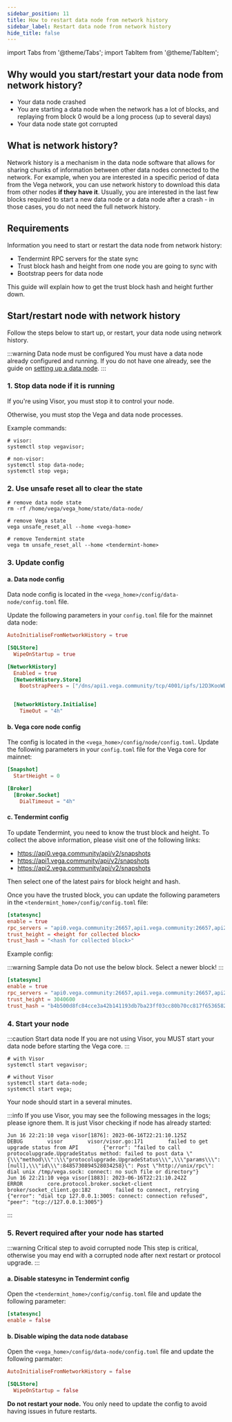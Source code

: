 ```yaml
---
sidebar_position: 11
title: How to restart data node from network history
sidebar_label: Restart data node from network history
hide_title: false
---
```

import Tabs from '@theme/Tabs';
import TabItem from '@theme/TabItem';

## Why would you start/restart your data node from network history?

- Your data node crashed
- You are starting a data node when the network has a lot of blocks, and replaying from block 0 would be a long process (up to several days) 
- Your data node state got corrupted

## What is network history?

Network history is a mechanism in the data node software that allows for sharing chunks of information between other data nodes connected to the network. For example, when you are interested in a specific period of data from the Vega network, you can use network history to download this data from other nodes **if they have it**. Usually, you are interested in the last few blocks required to start a new data node or a data node after a crash - in those cases, you do not need the full network history.

## Requirements

Information you need to start or restart the data node from network history:
- Tendermint RPC servers for the state sync
- Trust block hash and height from one node you are going to sync with
- Bootstrap peers for data node

This guide will explain how to get the trust block hash and height further down.

## Start/restart node with network history
Follow the steps below to start up, or restart, your data node using network history.

:::warning Data node must be configured
You must have a data node already configured and running. If you do not have one already, see the guide on [setting up a data node](../get-started/setup-datanode.md).
:::

### 1. Stop data node if it is running

If you're using Visor, you must stop it to control your node. 

Otherwise, you must stop the Vega and data node processes.

Example commands:

```shell
# visor:
systemctl stop vegavisor;

# non-visor:
systemctl stop data-node;
systemctl stop vega;
```

### 2. Use unsafe reset all to clear the state

```shell
# remove data node state
rm -rf /home/vega/vega_home/state/data-node/

# remove Vega state
vega unsafe_reset_all --home <vega-home>

# remove Tendermint state
vega tm unsafe_reset_all --home <tendermint-home>
```

### 3. Update config

#### a. Data node config

Data node config is located in the `<vega_home>/config/data-node/config.toml` file. 

Update the following parameters in your `config.toml` file for the mainnet data node:

```toml
AutoInitialiseFromNetworkHistory = true

[SQLStore]
  WipeOnStartup = true

[NetworkHistory]
  Enabled = true
  [NetworkHistory.Store]
    BootstrapPeers = ["/dns/api1.vega.community/tcp/4001/ipfs/12D3KooWDZrusS1p2XyJDbCaWkVDCk2wJaKi6tNb4bjgSHo9yi5Q","/dns/api2.vega.community/tcp/4001/ipfs/12D3KooWEH9pQd6P7RgNEpwbRyavWcwrAdiy9etivXqQZzd7Jkrh","/dns/api0.vega.community/tcp/4001/ipfs/12D3KooWAHkKJfX7rt1pAuGebP9g2BGTT5w7peFGyWd2QbpyZwaw"]


  [NetworkHistory.Initialise]
    TimeOut = "4h"
```


#### b. Vega core node config

The config is located in the `<vega_home>/config/node/config.toml`. Update the following parameters in your `config.toml` file for the Vega core for mainnet:

```toml
[Snapshot]
  StartHeight = 0

[Broker]
  [Broker.Socket]
    DialTimeout = "4h"
```

#### c. Tendermint config

To update Tendermint, you need to know the trust block and height. To collect the above information, please visit one of the following links:

- https://api0.vega.community/api/v2/snapshots
- https://api1.vega.community/api/v2/snapshots
- https://api2.vega.community/api/v2/snapshots


Then select one of the latest pairs for block height and hash.

Once you have the trusted block, you can update the following parameters in the `<tendermint_home>/config/config.toml` file:

```toml
[statesync]
enable = true
rpc_servers = "api0.vega.community:26657,api1.vega.community:26657,api2.vega.community:26657"
trust_height = <height for collected block>
trust_hash = "<hash for collected block>"
```

Example config:

:::warning Sample data
Do not use the below block. Select a newer block!
:::

```toml
[statesync]
enable = true
rpc_servers = "api0.vega.community:26657,api1.vega.community:26657,api2.vega.community:26657"
trust_height = 3040600
trust_hash = "b4b500d8fc84cce3a42b141193db7ba23ff03cc80b70cc817f6536582ebd5eda"
```

### 4. Start your node

:::caution Start data node
If you are not using Visor, you MUST start your data node before starting the Vega core.
:::

```shell
# with Visor
systemctl start vegavisor;

# without Visor
systemctl start data-node;
systemctl start vega;
```

Your node should start in a several minutes.

:::info
If you use Visor, you may see the following messages in the logs; please ignore them. It is just Visor checking if node has already started:

```log
Jun 16 22:21:10 vega visor[1876]: 2023-06-16T22:21:10.125Z        DEBUG        visor        visor/visor.go:171        failed to get upgrade status from API        {"error": "failed to call protocolupgrade.UpgradeStatus method: failed to post data \"{\\\"method\\\":\\\"protocolupgrade.UpgradeStatus\\\",\\\"params\\\":[null],\\\"id\\\":8485730894528034258}\": Post \"http://unix/rpc\": dial unix /tmp/vega.sock: connect: no such file or directory"}
Jun 16 22:21:10 vega visor[1883]: 2023-06-16T22:21:10.242Z        ERROR        core.protocol.broker.socket-client        broker/socket_client.go:182        failed to connect, retrying        {"error": "dial tcp 127.0.0.1:3005: connect: connection refused", "peer": "tcp://127.0.0.1:3005"}
```

:::

### 5. Revert required after your node has started

:::warning Critical step to avoid corrupted node
This step is critical, otherwise you may end with a corrupted node after next restart or protocol upgrade.
:::

#### a. Disable statesync in Tendermint config

Open the `<tendermint_home>/config/config.toml` file and update the following parameter:

```toml
[statesync]
enable = false
```

#### b. Disable wiping the data node database

Open the `<vega_home>/config/data-node/config.toml` file and update the following parmater:

```toml
AutoInitialiseFromNetworkHistory = false

[SQLStore]
  WipeOnStartup = false
```

**Do not restart your node.** You only need to update the config to avoid having issues in future restarts.
